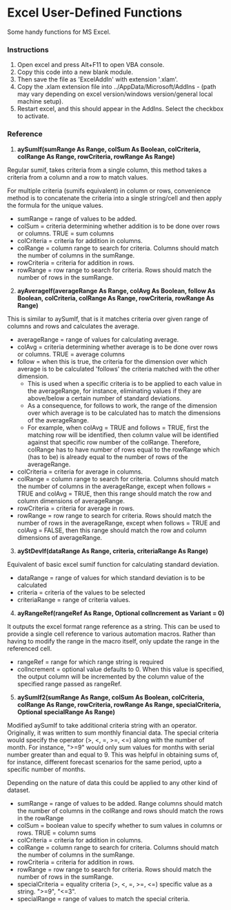 # Excel User-Defined Functions

Some handy functions for MS Excel.

### Instructions

1. Open excel and press Alt+F11 to open VBA console.
2. Copy this code into a new blank module.
3. Then save the file as 'ExcelAddIn' with extension '.xlam'.
4. Copy the .xlam extension file into ../AppData/Microsoft/AddIns - (path may vary depending on excel version/windows version/general local machine setup).
5. Restart excel, and this should appear in the AddIns. Select the checkbox to activate.

### Reference

1. **aySumIf(sumRange As Range, colSum As Boolean, colCriteria, colRange As Range, rowCriteria, rowRange As Range)**

Regular sumif, takes criteria from a single column, this method takes a criteria from a column and a row to match values. 

For multiple criteria (sumifs equivalent) in column or rows, convenience method is to concatenate the criteria into a single string/cell and then apply the formula for the unique values.

- sumRange = range of values to be added.
- colSum = criteria determining whether addition is to be done over rows or columns. TRUE = sum columns
- colCriteria = criteria for addition in columns. 
- colRange = column range to search for criteria. Columns should match the number of columns in the sumRange.
- rowCriteria = criteria for addition in rows.
- rowRange = row range to search for criteria. Rows should match the number of rows in the sumRange.

2. **ayAverageIf(averageRange As Range, colAvg As Boolean, follow As Boolean, colCriteria, colRange As Range, rowCriteria, rowRange As Range)**

This is similar to aySumIf, that is it matches criteria over given range of columns and rows and calculates the average.

- averageRange = range of values for calculating average. 
- colAvg = criteria determining whether average is to be done over rows or columns. TRUE = average columns
- follow = when this is true, the criteria for the dimension over which average is to be calculated 'follows' the criteria matched with the other dimension. 
  - This is used when a specific criteria is to be applied to each value in the averageRange, for instance, eliminating values if they are above/below a certain number of standard deviations.
  - As a consequence, for follows to work, the range of the dimension over which average is to be calculated has to match the dimensions of the averageRange.
  - For example, when colAvg = TRUE and follows = TRUE, first the matching row will be identified, then column value will be identified against that specific row number of the colRange. Therefore, colRange has to have number of rows equal to the rowRange which (has to be) is already equal to the number of rows of the averageRange.
- colCriteria = criteria for average in columns.
- colRange = column range to search for criteria. Columns should match the number of columns in the averageRange, except when follows = TRUE and colAvg = TRUE, then this range should match the row and column dimensions of averageRange.
- rowCriteria = criteria for average in rows.
- rowRange = row range to search for criteria. Rows should match the number of rows in the averageRange, except when follows = TRUE and colAvg = FALSE, then this range should match the row and column dimensions of averageRange.

3. **ayStDevIf(dataRange As Range, criteria, criteriaRange As Range)**

Equivalent of basic excel sumif function for calculating standard deviation.

- dataRange = range of values for which standard deviation is to be calculated
- criteria = criteria of the values to be selected
- criteriaRange = range of criteria values.

4. **ayRangeRef(rangeRef As Range, Optional colIncrement as Variant = 0)**

It outputs the excel format range reference as a string. This can be used to provide a single cell reference to various automation macros. Rather than having to modify the range in the macro itself, only update the range in the referenced cell.

- rangeRef = range for which range string is required
- colIncrement = optional value defaults to 0. When this value is specified, the output column will be incremented by the column value of the specified range passed as rangeRef.

5. **aySumIf2(sumRange As Range, colSum As Boolean, colCriteria, colRange As Range, rowCriteria, rowRange As Range, specialCriteria, Optional specialRange As Range)**

Modified aySumIf to take additional criteria string with an operator. Originally, it was written to sum monthly financial data. The special criteria would specify the operator (>, <, =, >=, <=) along with the number of month. For instance, ">=9" would only sum values for months with serial number greater than and equal to 9. This was helpful in obtaining sums of, for instance, different forecast scenarios for the same period, upto a specific number of months.

Depending on the nature of data this could be applied to any other kind of dataset.

- sumRange = range of values to be added. Range columns should match the number of columns in the colRange and rows should match the rows in the rowRange
- colSum = boolean value to specify whether to sum values in columns or rows. TRUE = column sums
- colCriteria = criteria for addition in columns.
- colRange = column range to search for criteria. Columns should match the number of columns in the sumRange.
- rowCriteria = criteria for addition in rows.
- rowRange = row range to search for criteria. Rows should match the number of rows in the sumRange.
- specialCriteria = equality criteria (>, <, =, >=, <=) specific value as a string. ">=9", "<=3".
- specialRange = range of values to match the special criteria.
